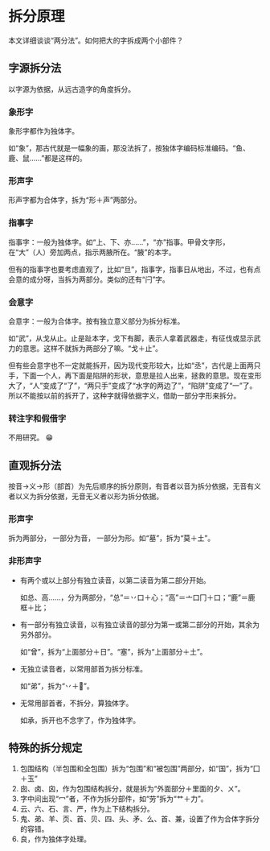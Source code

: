 # 拆分原理
本文详细谈谈“两分法”。如何把大的字拆成两个小部件？

## 字源拆分法
以字源为依据，从远古造字的角度拆分。

### 象形字
象形字都作为独体字。

如“象”，那古代就是一幅象的画，那没法拆了，按独体字编码标准编码。“鱼、鹿、鼠……”都是这样的。

### 形声字
形声字都为合体字，拆为“形＋声”两部分。

### 指事字
指事字：一般为独体字。如“上、下、亦……”，“亦”指事。甲骨文字形，在“大”（人）旁加两点，指示两腋所在。“腋”的本字。

但有的指事字也要考虑直观了，比如“旦”，指事字，指事日从地出，不过，也有点会意的成分呀，当拆为两部分。类似的还有“闩”字。

### 会意字
会意字：一般为合体字。按有独立意义部分为拆分标准。

如“武”，从戈从止。止是趾本字，戈下有脚，表示人拿着武器走，有征伐或显示武力的意思。这样不就拆为两部分了嘛。“戈＋止”。

但有些会意字也不一定就能拆开，因为现代变形较大，比如“丞”，古代是上面两只手，下面一个人，再下面是陷阱的形状，意思是拉人出来，拯救的意思。现在变形大了，“人”变成了“了”，“两只手”变成了“水字的两边了”，“陷阱”变成了“一”了。所以不能按以前的拆开了，这种字就得依据字义，借助一部分字形来拆分。

### 转注字和假借字
不用研究。 :grin:

## 直观拆分法
按音→义→形（部首）为先后顺序的拆分原则，有音者以音为拆分依据，无音有义者以义为拆分依据，无音无义者以形为拆分依据。

### 形声字
拆为两部分， 一部分为音， 一部分为形。如“墓”，拆为“莫＋土”。

### 非形声字
- 有两个或以上部分有独立读音，以第二读音为第二部分开始。

    如总、高……，分为两部分，“总”＝丷口＋心；“高”＝亠口冂＋口；“鹿”＝鹿框＋比；

- 有一部分有独立读音，以有独立读音的部分为第一或第二部分的开始，其余为另外部分。

    如“曾”，拆为“上面部分＋日”。“塞”，拆为“上面部分＋土”。

- 无独立读音者，以常用部首为拆分标准。

    如“弟”，拆为“丷＋𢎨”。

- 无常用部首者，不拆分，算独体字。

    如承，拆开也不念字了，作为独体字。

## 特殊的拆分规定
1. 包围结构（半包围和全包围）拆为“包围”和“被包围”两部分，如“国”，拆为“囗＋玉”
2. 囱、卤、囟，作为包围结构拆分，就是拆为“外面部分＋里面的夕、ㄨ”。
3. 字中间出现“冖”者，不作为拆分部件，如“劳”拆为“艹＋力”。
4. 云、六、石、言、严，作为上下结构拆分。
5. 鬼、弟、羊、页、首、贝、四、头、矛、么、首、兼，设置了作为合体字拆分的容错。
6. 良，作为独体字处理。